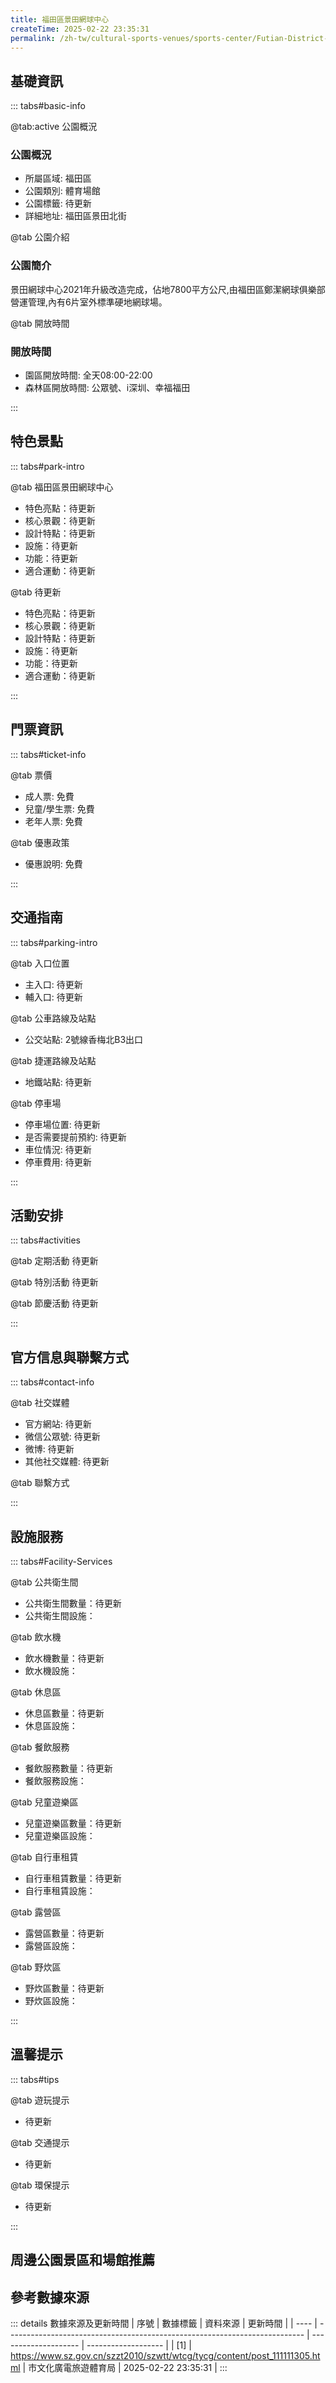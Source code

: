 ```yaml
---
title: 福田區景田網球中心
createTime: 2025-02-22 23:35:31
permalink: /zh-tw/cultural-sports-venues/sports-center/Futian-District-Jingtian-Tennis-Center/
---
```



<script setup>
import ImageSwiper from '/.vuepress/theme/components/ImageSwiper.vue'
// 轮播图数据
const swiperItems = [
    {
                link: 'https://www.sz.gov.cn/img/4/4096/4096516/11111305.jpg',
                title: '福田區景田網球中心',
                description: '景田網球中心2021年升級改造完成，佔地7800平方公尺,由福田區鄭潔網球俱樂部營運管理,內有6片室外標準硬地網球場。...',
                author: '市文化廣電旅遊體育局',
                date: '2025/02/23'
                },
  {
                link: 'https://www.sz.gov.cn/img/4/4096/4096516/11111305.jpg',
                title: '福田區景田網球中心',
                description: '景田網球中心2021年升級改造完成，佔地7800平方公尺,由福田區鄭潔網球俱樂部營運管理,內有6片室外標準硬地網球場。...',
                author: '市文化廣電旅遊體育局',
                date: '2025/02/23'
                }
]
// 配置项
const swiperConfig = {
  height: 500,
  showInfo: true
}
</script>
<!-- 轮播图组件 -->
<ImageSwiper :items="swiperItems" :config="swiperConfig" />



## 基礎資訊

::: tabs#basic-info

@tab:active 公園概況
### 公園概況
- 所屬區域: 福田區
- 公園類別: 體育場館
- 公園標籤: 待更新
- 詳細地址: 福田區景田北街

@tab 公園介紹
### 公園簡介
景田網球中心2021年升級改造完成，佔地7800平方公尺,由福田區鄭潔網球俱樂部營運管理,內有6片室外標準硬地網球場。

@tab 開放時間
### 開放時間
- 園區開放時間: 全天08:00-22:00
- 森林區開放時間: 公眾號、i深圳、幸福福田

:::

## 特色景點

::: tabs#park-intro

@tab 福田區景田網球中心
<ImageCard
image="https://www.sz.gov.cn/img/4/4096/4096516/11111305.jpg"
    title="福田區景田網球中心"
    description="景田網球中心2021年升級改造完成，佔地7800平方公尺,由福田區鄭潔網球俱樂部營運管理,內有6片室外標準硬地網球場。"
    date=""
    author="市文化廣電旅遊體育局"
/>


- 特色亮點：待更新
- 核心景觀：待更新
- 設計特點：待更新
- 設施：待更新
- 功能：待更新
- 適合運動：待更新

@tab 待更新
<ImageCard
image="https://www.sz.gov.cn/img/4/4096/4096516/11111305.jpg"
    title="福田區景田網球中心"
    description="景田網球中心2021年升級改造完成，佔地7800平方公尺,由福田區鄭潔網球俱樂部營運管理,內有6片室外標準硬地網球場。"
    date=""
    author="市文化廣電旅遊體育局"
/>


- 特色亮點：待更新
- 核心景觀：待更新
- 設計特點：待更新
- 設施：待更新
- 功能：待更新
- 適合運動：待更新

:::

## 門票資訊

::: tabs#ticket-info

@tab 票價
- 成人票: 免費
- 兒童/學生票: 免費
- 老年人票: 免費

@tab 優惠政策
- 優惠說明: 免費

:::

## 交通指南

::: tabs#parking-intro

@tab 入口位置
- 主入口: 待更新
- 輔入口: 待更新

@tab 公車路線及站點
- 公交站點: 2號線香梅北B3出口

@tab 捷運路線及站點
- 地鐵站點: 待更新

@tab 停車場
- 停車場位置: 待更新
- 是否需要提前預約: 待更新
- 車位情況: 待更新
- 停車費用: 待更新

:::

## 活動安排

::: tabs#activities

@tab 定期活動
待更新

@tab 特別活動
待更新

@tab 節慶活動
待更新

:::

## 官方信息與聯繫方式

::: tabs#contact-info

@tab 社交媒體
- 官方網站: 待更新
- 微信公眾號: 待更新
- 微博: 待更新
- 其他社交媒體: 待更新

@tab 聯繫方式

:::

## 設施服務

::: tabs#Facility-Services

@tab 公共衛生間
- 公共衛生間數量：待更新
- 公共衛生間設施：

@tab 飲水機
- 飲水機數量：待更新
- 飲水機設施：

@tab 休息區
- 休息區數量：待更新
- 休息區設施：

@tab 餐飲服務
- 餐飲服務數量：待更新
- 餐飲服務設施：

@tab 兒童遊樂區
- 兒童遊樂區數量：待更新
- 兒童遊樂區設施：

@tab 自行車租賃
- 自行車租賃數量：待更新
- 自行車租賃設施：

@tab 露營區
- 露營區數量：待更新
- 露營區設施：

@tab 野炊區
- 野炊區數量：待更新
- 野炊區設施：

:::

## 溫馨提示

::: tabs#tips

@tab 遊玩提示
- 待更新

@tab 交通提示
- 待更新

@tab 環保提示
- 待更新

:::

## 周邊公園景區和場館推薦

<CardGrid>
  <ImageCard
        image="https://cgj.sz.gov.cn/img/4/4005/4005836/10774939.jpg"
        title="葵湧生態運動公園"
        description="葵湧生態體育公園位於大鵬新區鹽壩高速公路葵湧出口處，毗鄰鹽壩高速、坪葵路，面積8.67萬㎡，分為一期和二期，其中，葵湧生態體育公園一期面積約3.32萬㎡，二期面積為5.35萬㎡（含1萬㎡水體面積）。園區建設了寓意'山海之城'的大鵬新區門戶標誌雕塑和'大鵬歡迎您'等標誌小品，打造了假山瀑布和曲水流螞的節點景觀，精心佈置了全齡段兒童樂園，砌築了一座高雅美觀的白鷺亭書吧，配備了一座無障礙生態廁所。   生態體育公園因地制宜進行空間佈置，與坪葵路銜接的轉角處界面完全打開，呈現'開放式”，拓展了視野空間。市政人行道及自行車道與公園草坪共建無縫銜接，真正實現'人在園中，園在城中”。也與葵湧河景觀提升、葵湧河小流域綜合治理及三溪河下游段綜合整治工程等3項目交接，在新區門戶形成'山海田園"的生態景觀。"
        href="/zh-tw/cultural-sports-venues/sports-center/Luohu-Gymnasium/"
        author="待更新"
        date="2025/01/02"
      />
      <ImageCard
        image="https://cgj.sz.gov.cn/img/4/4005/4005836/10774939.jpg"
        title="葵湧生態運動公園"
        description="葵湧生態體育公園位於大鵬新區鹽壩高速公路葵湧出口處，毗鄰鹽壩高速、坪葵路，面積8.67萬㎡，分為一期和二期，其中，葵湧生態體育公園一期面積約3.32萬㎡，二期面積為5.35萬㎡（含1萬㎡水體面積）。園區建設了寓意'山海之城'的大鵬新區門戶標誌雕塑和'大鵬歡迎您'等標誌小品，打造了假山瀑布和曲水流螞的節點景觀，精心佈置了全齡段兒童樂園，砌築了一座高雅美觀的白鷺亭書吧，配備了一座無障礙生態廁所。   生態體育公園因地制宜進行空間佈置，與坪葵路銜接的轉角處界面完全打開，呈現'開放式”，拓展了視野空間。市政人行道及自行車道與公園草坪共建無縫銜接，真正實現'人在園中，園在城中”。也與葵湧河景觀提升、葵湧河小流域綜合治理及三溪河下游段綜合整治工程等3項目交接，在新區門戶形成'山海田園"的生態景觀。"
        href="/zh-tw/cultural-sports-venues/sports-center/Luohu-Gymnasium/"
        author="待更新"
        date="2025/01/02"
      />
    </CardGrid>


## 參考數據來源

::: details 數據來源及更新時間
| 序號 | 數據標籤                                                                   | 資料來源             | 更新時間            |
| ---- | -------------------------------------------------------------------------- | -------------------- | ------------------- |
| [1]  | https://www.sz.gov.cn/szzt2010/szwtt/wtcg/tycg/content/post_111111305.html | 市文化廣電旅遊體育局 | 2025-02-22 23:35:31 |
:::

